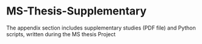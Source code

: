 # MS-Thesis-Supplementary
The appendix section includes supplementary studies (PDF file) and Python scripts, written during the MS thesis Project
